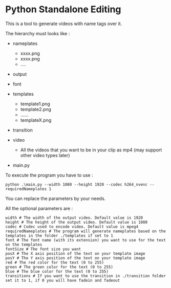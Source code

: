 # Python Standalone Editing

This is a tool to generate videos with name tags over it.

The hierarchy must looks like :	

- nameplates
  - xxxx.png
  - xxxx.png
  - ....
- output
- font
- templates
  - template1.png
  - template2.png
  - ......
  - templateX.png

- transition
- video
  - All the videos that you want to be in your clip as mp4 (may support other video types later)

- main.py

To execute the program you have to use :

```
python .\main.py --width 1080 --height 1920 --codec h264_nvenc --requiredNameplates 1
```

You can replace the parameters by your needs.

All the optional parameters are :

```
width # The width of the output video. Default value is 1920
height # The height of the output video. Default value is 1080
codec # Codec used to encode video. Default value is mpeg4
requiredNameplates # The program will generate nameplates based on the templates in the folder ./templates if set to 1
font # The font name (with its extension) you want to use for the text on the templates
fontSize # The font size you want
posX # The X axis position of the text on your template image
posY # The Y axis position of the text on your template image
red # The red color for the text (0 to 255)
green # The green color for the text (0 to 255)
blue # The blue color for the text (0 to 255)
transitions # If you want to use the transition in ./transition folder set it to 1, if 0 you will have fadein and fadeout
```


